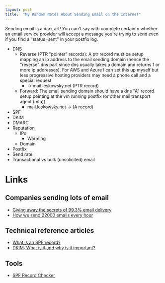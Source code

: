 ```yaml
---
layout: post
title:  "My Random Notes About Sending Email on the Internet"
---
```


Sending email is a dark art! You can't say with complete certainty whether an email service provider will accept a message you're trying to send even if you find a "status=sent" in your postfix log.

* DNS
  * Reverse (PTR "pointer" records): A ptr record must be setup mapping an ip address to the email sending domain (hence the "reverse" dns part since dns usually takes a domain and returns 1 or more ip addresses). For AWS and Azure I can set this up myself but less progressive hosting providers may need a phone call and a special request
    * <some vm ip> -> mail.leskowsky.net (PTR record)
  * Forward: The email sending domain should have a dns "A" record setup pointing at the vm running postfix (or other mail transport agent (mta))
    * mail.leskowsky.net -> <some vm ip> (A record)
* SPF
* DKIM
* DMARC
* Reputation
  * IPs
    * Warming
  * Domain
* Postfix
* Send rate
* Transactional vs bulk (unsolicited) email

# Links

## Companies sending lots of email

* [Giving away the secrets of 99.3% email delivery](https://signalvnoise.com/posts/3096-giving-away-the-secrets-of-993-email-delivery)
* [How we send 22000 emails every hour](https://www.jitbit.com/news/email-architecture/)

## Technical reference articles
* [What is an SPF record?](https://www.dmarcanalyzer.com/spf/spf-record/)
* [DKIM: What is it and why is it important?](https://postmarkapp.com/guides/dkim)

## Tools

* [SPF Record Checker](https://www.dmarcanalyzer.com/spf/checker/)

